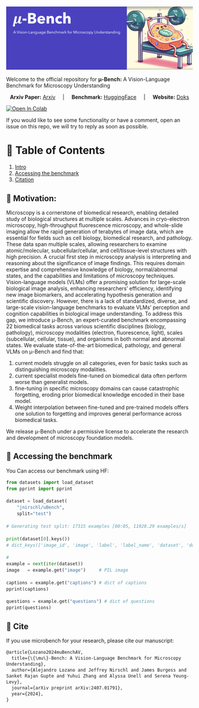  ![logo](media/u-Bench_logo.png)
 
 Welcome to the official repository  for **μ-Bench:** A Vision-Language Benchmark for
Microscopy Understanding

<p align="center">
  <strong>Arxiv Paper:</strong> <a href="https://arxiv.org/abs/2407.01791" target="_blank">Arxiv</a> 
  &nbsp;&nbsp;&nbsp;&nbsp;|&nbsp;&nbsp;&nbsp;&nbsp;
  <strong>Benchmark:</strong> <a href="https://huggingface.co/datasets/jnirschl/uBench" target="_blank"> HuggingFace</a> 
  &nbsp;&nbsp;&nbsp;&nbsp;|&nbsp;&nbsp;&nbsp;&nbsp;
  <strong>Website:</strong> <a href="https://ale9806.github.io/Micro-Bench/" target="_blank"> Doks</a>
 
  
</p>


[![Open In Colab](https://colab.research.google.com/assets/colab-badge.svg)]( https://colab.research.google.com/drive/1G5DZQ2h2YRTtthhnY-iBDe7uSx5ziKsx?usp=sharing)


If you would like to see some functionality or have a comment, open an issue on this repo, we will try to reply as soon as possible.

# 📖 Table of Contents

1. [Intro](#intro)
2. [Accessing the benchmark](#models_c)
3. [Citation](#citation)



<a name="intro"/>


## 🔬 Motivation:

Microscopy is a cornerstone of biomedical research, enabling detailed study of biological structures at multiple scales. Advances in cryo-electron microscopy, high-throughput fluorescence microscopy, and whole-slide imaging allow the rapid generation of terabytes of image data, which are essential for fields such as cell biology, biomedical research, and pathology. These data span multiple scales, allowing researchers to examine atomic/molecular, subcellular/cellular, and cell/tissue-level structures with high precision. A crucial first step in microscopy analysis is interpreting and reasoning about the significance of image findings. This requires domain expertise and comprehensive knowledge of biology, normal/abnormal states, and the capabilities and limitations of microscopy techniques. Vision-language models (VLMs) offer a promising solution for large-scale biological image analysis, enhancing researchers’ efficiency, identifying new image biomarkers, and accelerating hypothesis generation and scientific discovery. However, there is a lack of standardized, diverse, and large-scale vision-language benchmarks to evaluate VLMs’ perception and cognition capabilities in biological image understanding. To address this gap, we introduce μ-Bench, an expert-curated benchmark encompassing 22 biomedical tasks across various scientific disciplines (biology, pathology), microscopy modalities (electron, fluorescence, light), scales (subcellular, cellular, tissue), and organisms in both normal and abnormal states. We evaluate state-of-the-art biomedical, pathology, and general VLMs on μ-Bench and find that: 

1. current models struggle on all categories, even for basic tasks such as distinguishing microscopy modalities.
2.  current specialist models fine-tuned on biomedical data often perform worse than generalist models.
3.  fine-tuning in specific microscopy domains can cause catastrophic forgetting, eroding prior biomedical knowledge encoded in their base model.
4. Weight interpolation between fine-tuned and pre-trained models offers one solution to forgetting and improves general performance across biomedical tasks.
 
We release μ-Bench under a permissive license to accelerate the research and development of microscopy foundation models.





<a name="models_c"/>

##  🧪 Accessing the benchmark

You Can access our benchmark using HF:

```python
from datasets import load_dataset
from pprint import pprint

dataset = load_dataset(
    "jnirschl/uBench",
    split="test")

# Generating test split: 17315 examples [00:05, 11928.29 examples/s]

print(dataset[0].keys())
# dict_keys(['image_id', 'image', 'label', 'label_name', 'dataset', 'domain', 'institution', 'license',...

#
example = next(iter(dataset))
image   = example.get("image")     # PIL image

captions = example.get("captions") # dict of captions
pprint(captions)

questions = example.get("questions") # dict of questions
pprint(questions)
```





<a name="citation"/>

## 📃 Cite
If you use microbench for your research, please cite our manuscript:

```
@article{Lozano2024muBenchAV,
  title={\{\mu\}-Bench: A Vision-Language Benchmark for Microscopy Understanding},
  author={Alejandro Lozano and Jeffrey Nirschl and James Burgess and Sanket Rajan Gupte and Yuhui Zhang and Alyssa Unell and Serena Yeung-Levy},
  journal={arXiv preprint arXiv:2407.01791},
  year={2024},
}
```





